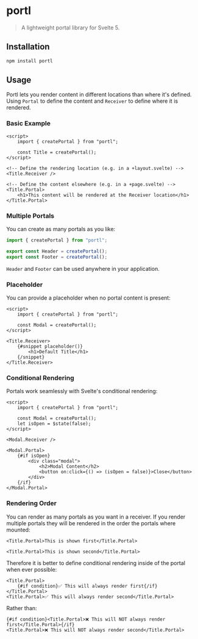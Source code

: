 # portl

> A lightweight portal library for Svelte 5.

## Installation

```bash
npm install portl
```

## Usage

Portl lets you render content in different locations than where it's defined. Using `Portal` to define the content and `Receiver` to define where it is rendered.

### Basic Example

```svelte
<script>
    import { createPortal } from "portl";

    const Title = createPortal();
</script>

<!-- Define the rendering location (e.g. in a +layout.svelte) -->
<Title.Receiver />

<!-- Define the content elsewhere (e.g. in a +page.svelte) -->
<Title.Portal>
    <h1>This content will be rendered at the Receiver location</h1>
</Title.Portal>
```

### Multiple Portals

You can create as many portals as you like:

```js
import { createPortal } from "portl";

export const Header = createPortal();
export const Footer = createPortal();
```

`Header` and `Footer` can be used anywhere in your application.

### Placeholder

You can provide a placeholder when no portal content is present:

```svelte
<script>
    import { createPortal } from "portl";

    const Modal = createPortal();
</script>

<Title.Receiver>
    {#snippet placeholder()}
        <h1>Default Title</h1>
    {/snippet}
</Title.Receiver>
```

### Conditional Rendering

Portals work seamlessly with Svelte's conditional rendering:

```svelte
<script>
    import { createPortal } from "portl";

    const Modal = createPortal();
    let isOpen = $state(false);
</script>

<Modal.Receiver />

<Modal.Portal>
    {#if isOpen}
        <div class="modal">
            <h2>Modal Content</h2>
            <button on:click={() => (isOpen = false)}>Close</button>
        </div>
    {/if}
</Modal.Portal>
```

### Rendering Order

You can render as many portals as you want in a receiver. If you render multiple portals they will be rendered in the order the portals where mounted:

```svelte
<Title.Portal>This is shown first</Title.Portal>

<Title.Portal>This is shown second</Title.Portal>
```

Therefore it is better to define conditional rendering inside of the portal when ever possible:

```svelte
<Title.Portal>
    {#if condition}✅ This will always render first{/if}
</Title.Portal>
<Title.Portal>✅ This will always render second</Title.Portal>
```

Rather than:

```svelte
{#if condition}<Title.Portal>❌ This will NOT always render first</Title.Portal>{/if}
<Title.Portal>❌ This will NOT always render second</Title.Portal>
```
